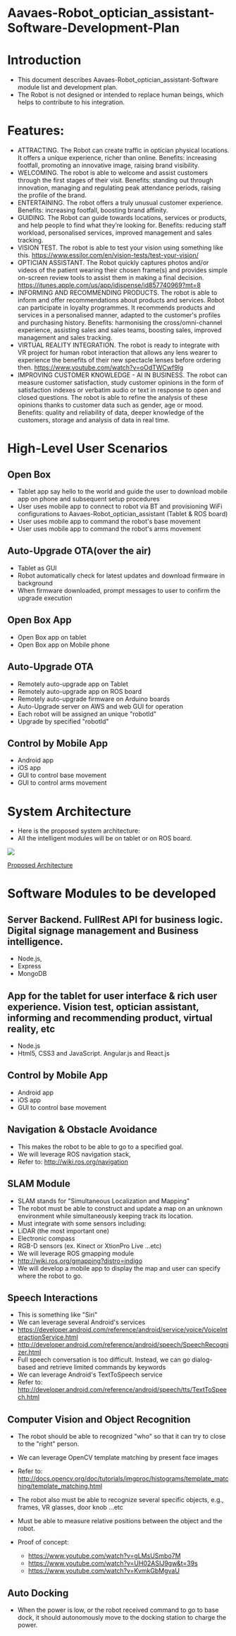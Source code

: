 # Aavaes-Robot_optician_assistant-Software-Development-Plan

# Introduction
* This document describes Aavaes-Robot_optician_assistant-Software module list and development plan.
* The Robot is not designed or intended to replace human beings, which helps to contribute to his integration. 

# Features:
* ATTRACTING. The Robot can create traffic in optician physical locations. It offers a unique experience, richer than online. Benefits: increasing footfall, promoting an innovative image, raising brand visibility.
* WELCOMING. The robot is able to welcome and assist customers through the first stages of their visit. Benefits: standing out through innovation, managing and regulating peak attendance periods, raising the profile of the brand.
* ENTERTAINING. The robot offers a truly unusual customer experience. Benefits: increasing footfall, boosting brand affinity.
* GUIDING. The Robot can guide towards locations, services or products, and help people to find what they’re looking for. Benefits: reducing staff workload, personalised services, improved management and sales tracking.
* VISION TEST. The robot is able to test your vision using something like this. https://www.essilor.com/en/vision-tests/test-your-vision/
* OPTICIAN ASSISTANT. The Robot quickly captures photos and/or videos of the patient wearing their chosen frame(s) and provides simple on-screen review tools to assist them in making a final decision. https://itunes.apple.com/us/app/idispense/id857740969?mt=8
* INFORMING AND RECOMMENDING PRODUCTS. The robot is able to inform and offer recommendations about products and services. Robot can participate in loyalty programmes. It recommends products and services in a personalised manner, adapted to the customer's profiles and purchasing history. Benefits: harmonising the cross/omni-channel experience, assisting sales and sales teams, boosting sales, improved management and sales tracking.
* VIRTUAL REALITY INTEGRATION. The robot is ready to integrate with VR project for human robot interaction that allows any lens wearer to experience the benefits of their new spectacle lenses before ordering then. https://www.youtube.com/watch?v=oOdTWCwf9lg
* IMPROVING CUSTOMER KNOWLEDGE - AI IN BUSINESS. The robot can measure customer satisfaction, study customer opinions in the form of satisfaction indexes or verbatim audio or text in response to open and closed questions. The robot is able to refine the analysis of these opinions thanks to customer data such as gender, age or mood. Benefits: quality and reliability of data, deeper knowledge of the customers, storage and analysis of data in real time.


# High-Level User Scenarios

## Open Box
* Tablet app say hello to the world and guide the user to download mobile app on phone and subsequent setup procedures
* User uses mobile app to connect to robot via BT and provisioning WiFi configurations to Aavaes-Robot_optician_assistant (Tablet & ROS board)
* User uses mobile app to command the robot's base movement
* User uses mobile app to command the robot's arms movement 

## Auto-Upgrade OTA(over the air)
* Tablet as GUI 
* Robot automatically check for latest updates and download firmware in background
* When firmware downloaded, prompt messages to user to confirm the upgrade execution

## Open Box App
* Open Box app on tablet
* Open Box app on Mobile phone

## Auto-Upgrade OTA 
* Remotely auto-upgrade app on Tablet
* Remotely auto-upgrade app on ROS board
* Remotely auto-upgrade firmware on Arduino boards
* Auto-Upgrade server on AWS and web GUI for operation
* Each robot will be assigned an unique "robotId"
* Upgrade by specified "robotId"

## Control by Mobile App
* Android app
* iOS app
* GUI to control base movement
* GUI to control arms movement 

# System Architecture
* Here is the proposed system architecture: 
* All the intelligent modules will be on tablet or on ROS board.

![](https://aavaes.com/wp-content/uploads/2017/03/architecture.png)

[Proposed Architecture](http://aavaes.com/wp-content/uploads/2017/03/architecture.png)



# Software Modules to be developed
## Server Backend. FullRest API for business logic. Digital signage management and Business intelligence.
* Node.js, 
* Express 
* MongoDB

## App for the tablet for user interface & rich user experience. Vision test, optician assistant, informing and recommending product, virtual reality, etc
 * Node.js
 * Html5, CSS3 and JavaScript. Angular.js and React.js	

## Control by Mobile App
* Android app
* iOS app
* GUI to control base movement

## Navigation & Obstacle Avoidance
* This makes the robot to be able to go to a specified goal.
* We will leverage ROS navigation stack,
* Refer to: http://wiki.ros.org/navigation

## SLAM Module
* SLAM stands for "Simultaneous Localization and Mapping"
* The robot must be able to construct and update a map on an unknown environment while simultaneously keeping track its location.
* Must integrate with some sensors including:
 * LiDAR (the most important one)
 * Electronic compass
 * RGB-D sensors (ex. Kinect or XtionPro Live ...etc)
* We will leverage ROS gmapping module
 * http://wiki.ros.org/gmapping?distro=indigo
* We will develop a mobile app to display the map and user can specify where the robot to go.


## Speech Interactions
* This is something like "Siri"
* We can leverage several Android's services
 * https://developer.android.com/reference/android/service/voice/VoiceInteractionService.html
 * http://developer.android.com/reference/android/speech/SpeechRecognizer.html
* Full speech conversation is too difficult. Instead, we can go dialog-based and retrieve limited commands by keywords 
 * We can leverage Android's TextToSpeech service 
 * Refer to: http://developer.android.com/reference/android/speech/tts/TextToSpeech.html


## Computer Vision and Object Recognition
* The robot should be able to recognized "who" so that it can try to close to the "right" person.
* We can leverage OpenCV template matching by present face images
 * Refer to: http://docs.opencv.org/doc/tutorials/imgproc/histograms/template_matching/template_matching.html
* The robot also must be able to recognize several specific objects, e.g., frames, VR glasses, door knob ...etc
* Must be able to measure relative positions between the object and the robot.

* Proof of concept: 
  * https://www.youtube.com/watch?v=gLMsUSmbo7M
  * https://www.youtube.com/watch?v=UH02ASIJ9gw&t=39s
  * https://www.youtube.com/watch?v=KvmkGbMgvaU


## Auto Docking
* When the power is low, or the robot received command to go to base dock, it should autonomously move to the docking station to charge the power.

